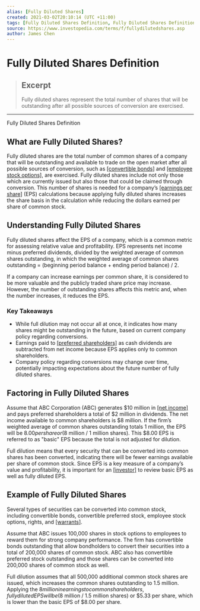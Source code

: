 ```yaml
---
alias: [Fully Diluted Shares]
created: 2021-03-02T20:10:14 (UTC +11:00)
tags: [Fully Diluted Shares Definition, Fully Diluted Shares Definition]
source: https://www.investopedia.com/terms/f/fullydilutedshares.asp
author: James Chen
---
```


# Fully Diluted Shares Definition

> ## Excerpt
> Fully diluted shares represent the total number of shares that will be outstanding after all possible sources of conversion are exercised.

---

Fully Diluted Shares Definition
## What are Fully Diluted Shares?

Fully diluted shares are the total number of common shares of a company that will be outstanding and available to trade on the open market after all possible sources of conversion, such as [[convertible bonds]](https://www.investopedia.com/terms/c/convertiblebond.asp) and [[employee stock options]](https://www.investopedia.com/terms/e/eso.asp), are exercised. Fully diluted shares include not only those which are currently issued but also those that could be claimed through conversion. This number of shares is needed for a company’s [[earnings per share]](https://www.investopedia.com/terms/b/basic-earnings-per-share.asp) (EPS) calculations because applying fully diluted shares increases the share basis in the calculation while reducing the dollars earned per share of common stock.

## Understanding Fully Diluted Shares

Fully diluted shares affect the EPS of a company, which is a common metric for assessing relative value and profitability. EPS represents net income minus preferred dividends, divided by the weighted average of common shares outstanding, in which the weighted average of common shares outstanding = (beginning period balance + ending period balance) / 2.

If a company can increase earnings per common share, it is considered to be more valuable and the publicly traded share price may increase. However, the number of outstanding shares affects this metric and, when the number increases, it reduces the EPS.

### Key Takeaways

-   While full dilution may not occur all at once, it indicates how many shares might be outstanding in the future, based on current company policy regarding conversions.
-   Earnings paid to [[preferred shareholders]](https://www.investopedia.com/terms/p/preferredstock.asp) as cash dividends are subtracted from net income because EPS applies only to common shareholders.
-   Company policy regarding conversions may change over time, potentially impacting expectations about the future number of fully diluted shares.

## Factoring in Fully Diluted Shares

Assume that ABC Corporation (ABC) generates $10 million in [[net income]](https://www.investopedia.com/terms/n/netincome.asp) and pays preferred shareholders a total of $2 million in dividends. The net income available to common shareholders is $8 million. If the firm’s weighted average of common shares outstanding totals 1 million, the EPS will be $8.00 per share or ($8 million / 1 million shares). This $8.00 EPS is referred to as "basic" EPS because the total is not adjusted for dilution.

Full dilution means that every security that can be converted into common shares has been converted, indicating there will be fewer earnings available per share of common stock. Since EPS is a key measure of a company’s value and profitability, it is important for an [[investor]](https://www.investopedia.com/terms/i/investor.asp) to review basic EPS as well as fully diluted EPS.

## Example of Fully Diluted Shares

Several types of securities can be converted into common stock, including convertible bonds, convertible preferred stock, employee stock options, rights, and [[warrants]](https://www.investopedia.com/terms/w/warrant.asp).

Assume that ABC issues 100,000 shares in stock options to employees to reward them for strong company performance. The firm has convertible bonds outstanding that allow bondholders to convert their securities into a total of 200,000 shares of common stock. ABC also has convertible preferred stock outstanding and those shares can be converted into 200,000 shares of common stock as well.

Full dilution assumes that all 500,000 additional common stock shares are issued, which increases the common shares outstanding to 1.5 million. Applying the $8 million in earnings to common shareholders, fully diluted EPS will be ($8 million / 1.5 million shares) or $5.33 per share, which is lower than the basic EPS of $8.00 per share.
